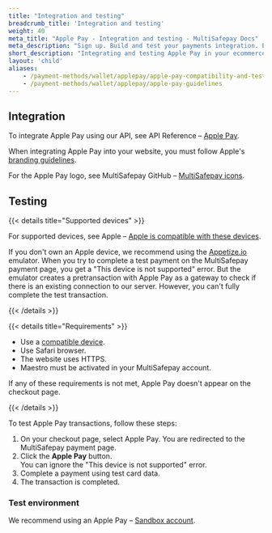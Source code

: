 ```yaml
---
title: "Integration and testing"
breadcrumb_title: 'Integration and testing'
weight: 40
meta_title: "Apple Pay - Integration and testing - MultiSafepay Docs"
meta_description: "Sign up. Build and test your payments integration. Explore our products and services. Use our API Reference, SDKs, and wrappers. Get support."
short_description: "Integrating and testing Apple Pay in your ecommerce platform"
layout: 'child'
aliases:
    - /payment-methods/wallet/applepay/apple-pay-compatibility-and-testing
    - /payment-methods/wallet/applepay/apple-pay-guidelines
---
```

## Integration
To integrate Apple Pay using our API, see API Reference – [Apple Pay](/api/#apple-pay).

When integrating Apple Pay into your website, you must follow Apple's [branding guidelines](https://developer.apple.com/apple-pay/marketing).

For the Apple Pay logo, see MultiSafepay GitHub – [MultiSafepay icons](https://github.com/MultiSafepay/MultiSafepay-icons).

## Testing

{{< details title="Supported devices" >}}

For supported devices, see Apple – [Apple is compatible with these devices](https://support.apple.com/en-us/HT208531).

If you don't own an Apple device, we recommend using the [Appetize.io](https://appetize.io) emulator. When you try to complete a test payment on the MultiSafepay payment page, you get a "This device is not supported" error. But the emulator creates a pretransaction with Apple Pay as a gateway to check if there is an existing connection to our server. However, you can't fully complete the test transaction.

{{< /details >}}

{{< details title="Requirements" >}}

- Use a [compatible device](https://support.apple.com/en-us/HT208531).
- Use Safari browser.
- The website uses HTTPS.
- Maestro must be activated in your MultiSafepay account.

If any of these requirements is not met, Apple Pay doesn't appear on the checkout page.

{{< /details >}}

To test Apple Pay transactions, follow these steps:

1. On your checkout page, select Apple Pay. You are redirected to the MultiSafepay payment page. 
2. Click the **Apple Pay** button.  
    You can ignore the "This device is not supported" error.
3. Complete a payment using test card data.
4. The transaction is completed.

### Test environment

We recommend using an Apple Pay – [Sandbox account](https://developer.apple.com/apple-pay/sandbox-testing).

